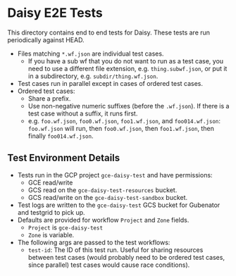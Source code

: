 # Daisy E2E Tests
This directory contains end to end tests for Daisy. These tests are run 
periodically against HEAD.

* Files matching `*.wf.json` are individual test cases.
  * If you have a sub wf that you do not want to run as a test case, you need
    to use a different file extension, e.g. `thing.subwf.json`, or put it in a
    subdirectory, e.g. `subdir/thing.wf.json`.
* Test cases run in parallel except in cases of ordered test cases.
* Ordered test cases:
  * Share a prefix.
  * Use non-negative numeric suffixes (before the `.wf.json`). If there
    is a test case without a suffix, it runs first.
  * e.g. `foo.wf.json`, `foo0.wf.json`, `foo1.wf.json`, and `foo014.wf.json`:
   `foo.wf.json`  will run, then `foo0.wf.json`, then `foo1.wf.json`, then
   finally `foo014.wf.json`.

## Test Environment Details
* Tests run in the GCP project `gce-daisy-test` and have permissions:
  * GCE read/write
  * GCS read on the `gce-daisy-test-resources` bucket.
  * GCS read/write on the `gce-daisy-test-sandbox` bucket.
* Test logs are written to the `gce-daisy-test` GCS bucket for Gubenator and 
  testgrid to pick up.
* Defaults are provided for workflow `Project` and `Zone` fields.
  * `Project` is `gce-daisy-test`
  * `Zone` is variable.
* The following args are passed to the test workflows:
  * `test-id`: The ID of this test run. Useful for sharing resources between
    test cases (would probably need to be ordered test cases, since parallel)
    test cases would cause race conditions).
